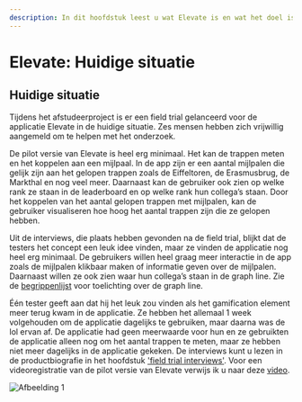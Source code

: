 ```yaml
---
description: In dit hoofdstuk leest u wat Elevate is en wat het doel is van dit product.
---
```


# Elevate: Huidige situatie

## Huidige situatie

Tijdens het afstudeerproject is er een field trial gelanceerd voor de applicatie Elevate in de huidige situatie. Zes mensen hebben zich vrijwillig aangemeld om te helpen met het onderzoek. 

De pilot versie van Elevate is heel erg minimaal. Het kan de trappen meten en het koppelen aan een mijlpaal. In de app zijn er een aantal mijlpalen die gelijk zijn aan het gelopen trappen zoals de Eiffeltoren, de Erasmusbrug, de Markthal en nog veel meer. Daarnaast kan de gebruiker ook zien op welke rank ze staan in de leaderboard en op welke rank hun collega’s staan. Door het koppelen van het aantal gelopen trappen met mijlpalen, kan de gebruiker visualiseren hoe hoog het aantal trappen zijn die ze gelopen hebben. 

Uit de interviews, die plaats hebben gevonden na de field trial, blijkt dat de testers het concept een leuk idee vinden, maar ze vinden de applicatie nog heel erg minimaal. De gebruikers willen heel graag meer interactie in de app zoals de mijlpalen klikbaar maken of informatie geven over de mijlpalen. Daarnaast willen ze ook zien waar hun collega’s staan in de graph line. Zie de [begrippenlijst](https://s-sontoidjojo.gitbook.io/designrationale/begrippenlijst) voor toelichting over de graph line.

Één tester geeft aan dat hij het leuk zou vinden als het gamification element meer terug kwam in de applicatie. Ze hebben het allemaal 1 week volgehouden om de applicatie dagelijks te gebruiken, maar daarna was de lol ervan af. De applicatie had geen meerwaarde voor hun en ze gebruikten de applicatie alleen nog om het aantal trappen te meten, maar ze hebben niet meer dagelijks in de applicatie gekeken. De interviews kunt u lezen in de productbiografie in het hoofdstuk ['field trial interviews'](https://s-sontoidjojo.gitbook.io/productbiografie/understand-and-empathize/gedrag-onderzoek/field-trial/field-trial-interviews). Voor een videoregistratie van de pilot versie van Elevate verwijs ik u naar deze [video](https://s-sontoidjojo.gitbook.io/productbiografie/understand-and-empathize/gedrag-onderzoek/field-trial).

![Afbeelding 1](../.gitbook/assets/img_2257.PNG)



